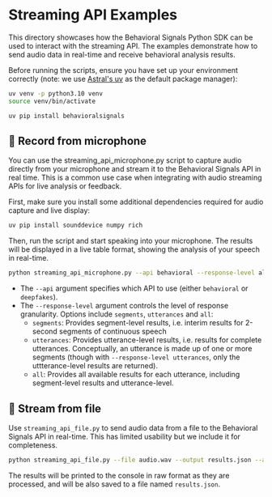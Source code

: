 # Streaming API Examples

This directory showcases how the Behavioral Signals Python SDK can be used to interact with the streaming API.
The examples demonstrate how to send audio data in real-time and receive behavioral analysis results.

Before running the scripts, ensure you have set up your environment correctly (note: we use [Astral's uv](https://docs.astral.sh/uv/) as the default package manager):
```bash
uv venv -p python3.10 venv
source venv/bin/activate

uv pip install behavioralsignals
```


## 🎤 Record from microphone

You can use the streaming_api_microphone.py script to capture audio directly from your microphone and stream it to the Behavioral Signals API in real time.
This is a common use case when integrating with audio streaming APIs for live analysis or feedback.

First, make sure you install some additional dependencies required for audio capture and live display:
```bash
uv pip install sounddevice numpy rich
```

Then, run the script and start speaking into your microphone. The results will be displayed in a live table format, showing the analysis of your speech in real-time.

```bash
python streaming_api_microphone.py --api behavioral --response-level all
```

* The `--api` argument specifies which API to use (either `behavioral` or `deepfakes`).
* The `--response-level` argument controls the level of response granularity. Options include `segments`, `utterances` and `all`:
    - `segments`: Provides segment-level results, i.e. interim results for 2-second segments of continuous speech
    - `utterances`: Provides utterance-level results, i.e. results for complete utterances. Conceptually, an utterance is made up of one or more segments (though with `--response-level utterances`, only the uttterance-level results are returned).
    - `all`: Provides all available results for each utterance, including segment-level results and utterance-level.


## 📁 Stream from file

Use `streaming_api_file.py` to send audio data from a file to the Behavioral Signals API in real-time. This has limited usability but we include it for completeness.
```bash
python streaming_api_file.py --file audio.wav --output results.json --api behavioral --response-level all
```
The results will be printed to the console in raw format as they are processed, and will be also saved to a file named `results.json`.
